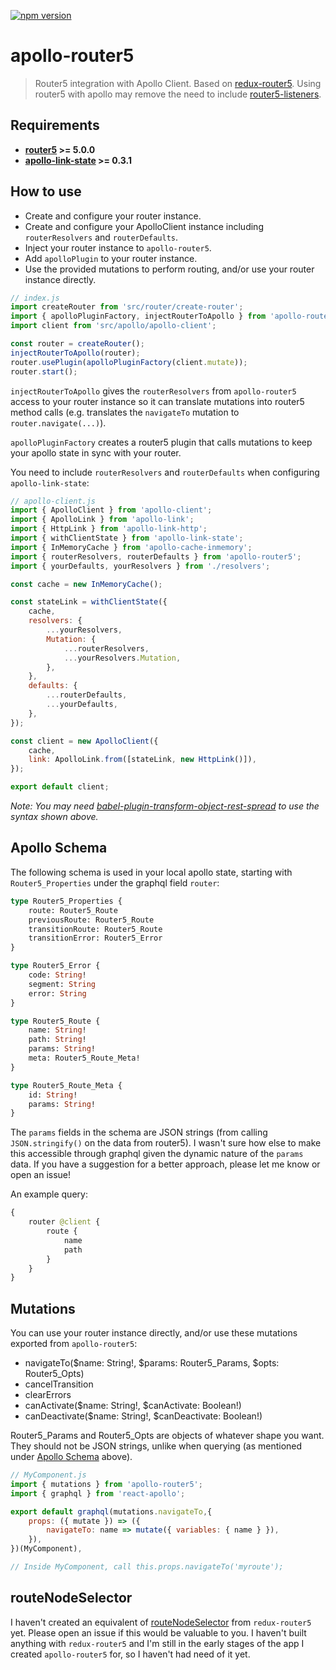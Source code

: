 [![npm version](https://badge.fury.io/js/apollo-router5.svg)](https://badge.fury.io/js/apollo-router5)

# apollo-router5

> Router5 integration with Apollo Client. Based on [redux-router5](https://github.com/router5/router5/tree/master/packages/redux-router5). Using router5 with apollo may remove the need to include [router5-listeners](http://router5.github.io/docs/listeners.html).

## Requirements

- __[router5](https://github.com/router5/router5) >= 5.0.0__
- __[apollo-link-state](https://github.com/apollographql/apollo-link-state) >= 0.3.1__

## How to use

- Create and configure your router instance.
- Create and configure your ApolloClient instance including `routerResolvers` and `routerDefaults`.
- Inject your router instance to `apollo-router5`.
- Add `apolloPlugin` to your router instance.
- Use the provided mutations to perform routing, and/or use your router instance directly.

```javascript
// index.js
import createRouter from 'src/router/create-router';
import { apolloPluginFactory, injectRouterToApollo } from 'apollo-router5';
import client from 'src/apollo/apollo-client';

const router = createRouter();
injectRouterToApollo(router);
router.usePlugin(apolloPluginFactory(client.mutate));
router.start();
```

`injectRouterToApollo` gives the `routerResolvers` from `apollo-router5` access to your router instance so it can translate mutations into router5 method calls (e.g. translates the `navigateTo` mutation to `router.navigate(...)`).

`apolloPluginFactory` creates a router5 plugin that calls mutations to keep your apollo state in sync with your router.

You need to include `routerResolvers` and `routerDefaults` when configuring `apollo-link-state`:

```javascript
// apollo-client.js
import { ApolloClient } from 'apollo-client';
import { ApolloLink } from 'apollo-link';
import { HttpLink } from 'apollo-link-http';
import { withClientState } from 'apollo-link-state';
import { InMemoryCache } from 'apollo-cache-inmemory';
import { routerResolvers, routerDefaults } from 'apollo-router5';
import { yourDefaults, yourResolvers } from './resolvers';

const cache = new InMemoryCache();

const stateLink = withClientState({
    cache,
    resolvers: {
        ...yourResolvers,
        Mutation: {
            ...routerResolvers,
            ...yourResolvers.Mutation,
        },
    },
    defaults: {
        ...routerDefaults,
        ...yourDefaults,
    },
});

const client = new ApolloClient({
    cache,
    link: ApolloLink.from([stateLink, new HttpLink()]),
});

export default client;
```

_Note: You may need [babel-plugin-transform-object-rest-spread](https://babeljs.io/docs/plugins/transform-object-rest-spread/) to use the syntax shown above._

## Apollo Schema

The following schema is used in your local apollo state, starting with `Router5_Properties` under the graphql field `router`:

```graphql
type Router5_Properties {
    route: Router5_Route
    previousRoute: Router5_Route
    transitionRoute: Router5_Route
    transitionError: Router5_Error
}

type Router5_Error {
    code: String!
    segment: String
    error: String
}

type Router5_Route {
    name: String!
    path: String!
    params: String!
    meta: Router5_Route_Meta!
}

type Router5_Route_Meta {
    id: String!
    params: String!
}
```

The `params` fields in the schema are JSON strings (from calling `JSON.stringify()` on the data from router5). I wasn't sure how else to make this accessible through graphql given the dynamic nature of the `params` data. If you have a suggestion for a better approach, please let me know or open an issue!

An example query:

```graphql
{
    router @client {
        route {
            name
            path
        }
    }
}
```

## Mutations

You can use your router instance directly, and/or use these mutations exported from `apollo-router5`:

- navigateTo($name: String!, $params: Router5_Params, $opts: Router5_Opts)
- cancelTransition
- clearErrors
- canActivate($name: String!, $canActivate: Boolean!)
- canDeactivate($name: String!, $canDeactivate: Boolean!)

Router5_Params and Router5_Opts are objects of whatever shape you want. They should not be JSON strings, unlike when querying (as mentioned under [Apollo Schema](#apollo-schema) above).

```javascript
// MyComponent.js
import { mutations } from 'apollo-router5';
import { graphql } from 'react-apollo';

export default graphql(mutations.navigateTo,{
    props: ({ mutate }) => ({
        navigateTo: name => mutate({ variables: { name } }),
    }),
})(MyComponent),

// Inside MyComponent, call this.props.navigateTo('myroute');
```

## routeNodeSelector

I haven't created an equivalent of [routeNodeSelector](https://github.com/router5/router5/tree/master/packages/redux-router5#routenodeselector) from `redux-router5` yet. Please open an issue if this would be valuable to you. I haven't built anything with `redux-router5` and I'm still in the early stages of the app I created `apollo-router5` for, so I haven't had need of it yet.
